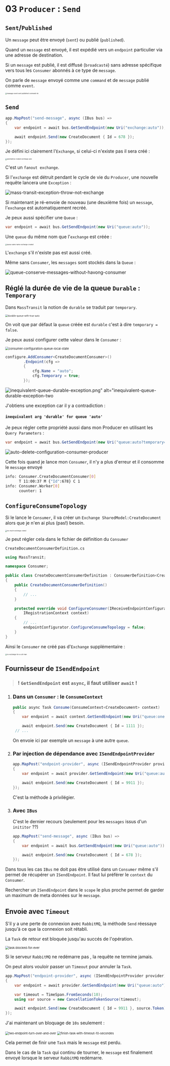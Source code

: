 # 03 `Producer` : `Send`



## `Sent`/`Published`

Un `message` peut être envoyé (`sent`) ou publié (`published`).

Quand un `message` est envoyé, il est expédié vers un `endpoint` particulier via une adresse de destination.

Si un `message` est publié, il est diffusé (`broadcasté`) sans adresse spécifique vers tous les `Consumer` abonnés à ce type de `message`.

On parle de `message` envoyé comme une `command` et de `message` publié comme `event`.

<img src="assets/massage-event-sent-published-command-ok.png" alt="massage-event-sent-published-command-ok" style="zoom:33%;" />



## `Send`

```cs
app.MapPost("send-message", async (IBus bus) =>
{
    var endpoint = await bus.GetSendEndpoint(new Uri("exchange:auto"));

    await endpoint.Send(new CreateDocument { Id = 678 });
});
```

Je défini ici clairement l'`Exchange`, si celui-ci n'existe pas il sera créé :

<img src="assets/automaticly-created-exchange-auto.png" alt="automaticly-created-exchange-auto" style="zoom:33%;" />

C'est un `fanout exchange`.

Si l'`exchange` est détruit pendant le cycle de vie du `Producer`, une nouvelle requête lancera une `Exception` :

<img src="assets/mass-transit-exception-throw-not-exchange.png" alt="mass-transit-exception-throw-not-exchange" />

Si maintenant je ré-envoie de nouveau (une deuxième fois) un `message`, l'`exchange` est automatiquement recréé.



Je peux aussi spécifier une `Queue` :

```cs
var endpoint = await bus.GetSendEndpoint(new Uri("queue:auto"));
```

Une `queue` du même nom que l'`exchange` est créée :

<img src="assets/queue-same-name-exchange-created.png" alt="queue-same-name-exchange-created" style="zoom:33%;" />

L'`exchange` s'il n'existe pas est aussi créé.

Même sans `Consumer`, les `messages` sont stockés dans la `Queue` :

<img src="assets/queue-conserve-messages-without-havong-consumer.png" alt="queue-conserve-messages-without-havong-consumer" />



## Réglé la durée de vie de la queue `Durable` : `Temporary`

Dans `MassTransit` la notion de `durable` se traduit par `temporary`.

<img src="assets/durable-queue-with-true-auto.png" alt="durable-queue-with-true-auto" style="zoom:50%;" />

On voit que par défaut la `queue` créée est `durable` c'est à dire `temporary = false`.

Je peux aussi configurer cette valeur dans le `Consumer` :

<img src="assets/consumer-configuration-queue-local-state.png" alt="consumer-configuration-queue-local-state" style="zoom:67%;" />

```cs
configure.AddConsumer<CreateDocumentConsumer>()
        .Endpoint(cfg =>
        {
            cfg.Name = "auto";
            cfg.Temporary = true;
        });
```

<img src="assets/inequivalent-queue-durable-exception.png%22%20alt=%22inequivalent-queue-durable-exception-two.png" alt="inequivalent-queue-durable-exception.png&quot; alt=&quot;inequivalent-queue-durable-exception-two" />

J'obtiens une exception car il y a contradiction :

#### `inequivalent arg 'durable' for queue 'auto'`

Je peux régler cette propriété aussi dans mon Producer en utilisant les `Query Parameters` :

```cs
var endpoint = await bus.GetSendEndpoint(new Uri("queue:auto?temporary=true"));
```

<img src="assets/auto-delete-configuration-consumer-producer.png" alt="auto-delete-configuration-consumer-producer" />

Cette fois quand je lance mon `Consumer`, il n'y a plus d'erreur et il consomme le `message` envoyé

```bash
info: Consumer.CreateDocumentConsumer[0]
      T 11:00:37 M {"Id":678} C 1
info: Consumer.Worker[0]
      counter: 1
```



## `ConfigureConsumeTopology`

Si le lance le `Consumer`, il va créer un `Exchange SharedModel:CreateDocument`  alors que je n'en ai plus (pas!) besoin.

<img src="assets/too-much-exchange-crated.png" alt="too-much-exchange-crated" style="zoom:33%;" />

Je peut régler cela dans le fichier de définition du `Consumer`

`CreateDocumentConsumerDefinition.cs`

```cs
using MassTransit;

namespace Consumer;

public class CreateDocumentConsumerDefinition : ConsumerDefinition<CreateDocumentConsumer>
{
    public CreateDocumentConsumerDefinition()
    {
        // ...
    }

    protected override void ConfigureConsumer(IReceiveEndpointConfigurator endpointConfigurator, IConsumerConfigurator<CreateDocumentConsumer> consumerConfigurator,
        IRegistrationContext context)
    {
        // ...
        endpointConfigurator.ConfigureConsumeTopology = false;
    }
}
```

Ainsi le `Consumer` ne créé pas d'`Exchange` supplémentaire :

<img src="assets/no-exchange-for-a-coll-man.png" alt="no-exchange-for-a-coll-man" style="zoom:33%;" />



## Fournisseur de `ISendEndpoint`

> ### ! `GetSendEndpoint` est `async`, il faut utiliser `await` !

1. ### Dans un `Consumer` : le `ConsumeContext`

   ```cs
   public async Task Consume(ConsumeContext<CreateDocument> context)
   {
       var endpoint = await context.GetSendEndpoint(new Uri("queue:one-one"));
   
       await endpoint.Send(new CreateDocument { Id = 1111 });
   	// ...
   ```

   On envoie ici par exemple un `message` à une autre `queue`.
   

2. ### Par injection de dépendance avec `ISendEndpointProvider`

   ```cs
   app.MapPost("endpoint-provider", async (ISendEndpointProvider provider) =>
   {
       var endpoint = await provider.GetSendEndpoint(new Uri("queue:auto"));
   
       await endpoint.Send(new CreateDocument { Id = 9911 });
   });
   ```

   C'est la méthode à privilégier.

3. ### Avec `IBus`

   C'est le dernier recours (seulement pour les `messages` issus d'un `inititor` ??)
   ```cs
   app.MapPost("send-message", async (IBus bus) =>
   {
       var endpoint = await bus.GetSendEndpoint(new Uri("queue:auto"));
   
       await endpoint.Send(new CreateDocument { Id = 678 });
   });
   ```

Dans tous les cas `IBus` ne doit pas être utilisé dans un `Consumer` même s'il permet de récupérer un `ISendEndpoint`. Il faut lui préférer le `context` du `Consumer`.

Rechercher un `ISendEndpoint` dans le `scope` le plus proche permet de garder un maximum de meta données sur le `message`.



## Envoie avec `Timeout`

S'il y a une perte de connexion avec `RabbitMQ`, la méthode `Send` réessaye jusqu'à ce que la connexion soit rétabli.

La `Task` de retour est bloquée jusqu'au succés de l'opération.

<img src="assets/task-blocked-for-ever.png" alt="task-blocked-for-ever" style="zoom:67%;" />

Si le serveur `RabbitMQ` ne redémarre pas , la requête ne termine jamais.

On peut alors vouloir passer un `Timeout` pour annuler la `Task`.

```cs
app.MapPost("endpoint-provider", async (ISendEndpointProvider provider) =>
{
    var endpoint = await provider.GetSendEndpoint(new Uri("queue:auto"));

    var timeout = TimeSpan.FromSeconds(10);
    using var source = new CancellationTokenSource(timeout);

    await endpoint.Send(new CreateDocument { Id = 9911 }, source.Token);
});
```

J'ai maintenant un bloquage de `10s` seulement :

<img src="assets/two-endpoint-turn-over-and-over.png" alt="two-endpoint-turn-over-and-over" style="zoom:67%;" />

<img src="assets/finish-task-with-timeout-10-secondes.png" alt="finish-task-with-timeout-10-secondes" style="zoom:67%;" />

Cela permet de finir une `Task` mais le `message` est perdu.

Dans le cas de la `Task` qui continu de tourner, le `message` est finalement envoyé lorsque le serveur `RabbitMQ` redémarre.

